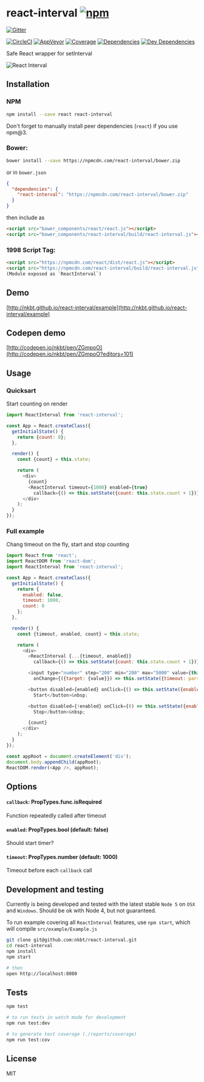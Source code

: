 # react-interval [![npm](https://img.shields.io/npm/v/react-interval.svg?style=flat-square)](https://www.npmjs.com/package/react-interval)

[![Gitter](https://img.shields.io/gitter/room/nkbt/help.svg?style=flat-square)](https://gitter.im/nkbt/help)

[![CircleCI](https://img.shields.io/circleci/project/nkbt/react-interval.svg?style=flat-square&label=nix-build)](https://circleci.com/gh/nkbt/react-interval)
[![AppVeyor](https://img.shields.io/appveyor/ci/nkbt/react-interval.svg?style=flat-square&label=win-build)](https://ci.appveyor.com/project/nkbt/react-interval)
[![Coverage](https://img.shields.io/codecov/c/github/nkbt/react-interval.svg?style=flat-square)](https://codecov.io/github/nkbt/react-interval?branch=master)
[![Dependencies](https://img.shields.io/david/nkbt/react-interval.svg?style=flat-square)](https://david-dm.org/nkbt/react-interval)
[![Dev Dependencies](https://img.shields.io/david/dev/nkbt/react-interval.svg?style=flat-square)](https://david-dm.org/nkbt/react-interval#info=devDependencies)

Safe React wrapper for setInterval


![React Interval](./src/example/react-interval.gif)


## Installation

### NPM

```sh
npm install --save react react-interval
```

Don't forget to manually install peer dependencies (`react`) if you use npm@3.


### Bower:
```sh
bower install --save https://npmcdn.com/react-interval/bower.zip
```

or in `bower.json`

```json
{
  "dependencies": {
    "react-interval": "https://npmcdn.com/react-interval/bower.zip"
  }
}
```

then include as
```html
<script src="bower_components/react/react.js"></script>
<script src="bower_components/react-interval/build/react-interval.js"></script>
```


### 1998 Script Tag:
```html
<script src="https://npmcdn.com/react/dist/react.js"></script>
<script src="https://npmcdn.com/react-interval/build/react-interval.js"></script>
(Module exposed as `ReactInterval`)
```


## Demo

[http://nkbt.github.io/react-interval/example](http://nkbt.github.io/react-interval/example)

## Codepen demo

[http://codepen.io/nkbt/pen/ZGmpoO](http://codepen.io/nkbt/pen/ZGmpoO?editors=101)

## Usage

### Quicksart
Start counting on render

```js
import ReactInterval from 'react-interval';

const App = React.createClass({
  getInitialState() {
    return {count: 0};
  },

  render() {
    const {count} = this.state;

    return (
      <div>
        {count}
        <ReactInterval timeout={1000} enabled={true}
          callback={() => this.setState({count: this.state.count + 1})} />
      </div>
    );
  }
});
```

### Full example
Chang timeout on the fly, start and stop counting

```js
import React from 'react';
import ReactDOM from 'react-dom';
import ReactInterval from 'react-interval';

const App = React.createClass({
  getInitialState() {
    return {
      enabled: false,
      timeout: 1000,
      count: 0
    };
  },

  render() {
    const {timeout, enabled, count} = this.state;

    return (
      <div>
        <ReactInterval {...{timeout, enabled}}
          callback={() => this.setState({count: this.state.count + 1})} />

        <input type="number" step="200" min="200" max="5000" value={this.state.timeout}
          onChange={({target: {value}}) => this.setState({timeout: parseInt(value, 10)})} />&nbsp;

        <button disabled={enabled} onClick={() => this.setState({enabled: true})}>
          Start</button>&nbsp;

        <button disabled={!enabled} onClick={() => this.setState({enabled: false})}>
          Stop</button>&nbsp;

        {count}
      </div>
    );
  }
});

const appRoot = document.createElement('div');
document.body.appendChild(appRoot);
ReactDOM.render(<App />, appRoot);
```

## Options


#### `callback`: PropTypes.func.isRequired

Function repeatedly called after timeout


#### `enabled`: PropTypes.bool (default: false)

Should start timer?


#### `timeout`: PropTypes.number (default: 1000)

Timeout before each `callback` call


## Development and testing

Currently is being developed and tested with the latest stable `Node 5` on `OSX` and `Windows`.
Should be ok with Node 4, but not guaranteed.

To run example covering all `ReactInterval` features, use `npm start`, which will compile `src/example/Example.js`

```bash
git clone git@github.com:nkbt/react-interval.git
cd react-interval
npm install
npm start

# then
open http://localhost:8080
```

## Tests

```bash
npm test

# to run tests in watch mode for development
npm run test:dev

# to generate test coverage (./reports/coverage)
npm run test:cov
```

## License

MIT

